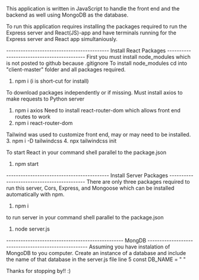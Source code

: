 This application is written in JavaScript to handle the front end and the backend as well using MongoDB as the database.

To run this application requires installing the packages required to run the Express server and React(JS)-app 
and have terminals running for the Express server and React app simultaniously. 

------------------------------------------- Install React Packages -------------------------------------------
First you must install node_modules which is not posted to github because .gitignore
To install node_modules cd into "client-master" folder and all packages required.
1. npm i
(i is short-cut for install)

To download packages independently or if missing.
Must install axios to make requests to Python server
1. npm i axios
Need to install react-router-dom which allows front end routes to work
2. npm i react-router-dom

Tailwind was used to customize front end, may or may need to be installed. 
3. npm i -D tailwindcss
4. npx tailwindcss init

To start React in your command shell parallel to the package.json
1. npm start

------------------------------------------- Install Server Packages -------------------------------------------
There are only three packages required to run this server, Cors, Express, and Mongoose which can be installed automatically with npm.
1. npm i 

to run server in your command shell parallel to the package.json
1. node server.js


------------------------------------------------- MongDB -----------------------------------------------------
Assuming you have instalation of MongoDB to you computer. Create an instance of a database and include the name 
of that database in the server.js file line 5 const DB_NAME = " "


Thanks for stopping by!! :)
